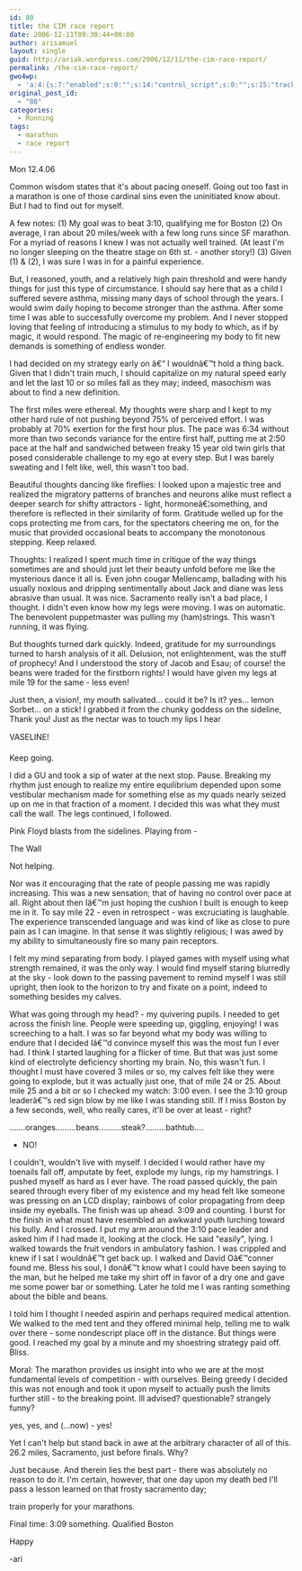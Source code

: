 ```yaml
---
id: 80
title: the CIM race report
date: 2006-12-11T09:30:44+00:00
author: arisamuel
layout: single
guid: http://ariak.wordpress.com/2006/12/11/the-cim-race-report/
permalink: /the-cim-race-report/
gwo4wp:
  - 'a:4:{s:7:"enabled";s:0:"";s:14:"control_script";s:0:"";s:15:"tracking_script";s:0:"";s:17:"conversion_script";s:0:"";}'
original_post_id:
  - "80"
categories:
  - Running
tags:
  - marathon
  - race report
---
```

Mon 12.4.06

Common wisdom states that it's about pacing oneself. Going out too fast in a marathon is one of those cardinal sins even the uninitiated know about.
But I had to find out for myself.<!--more-->

A few notes:
(1) My goal was to beat 3:10, qualifying me for Boston
(2) On average, I ran about 20 miles/week with a few long runs since SF marathon. For a myriad of reasons I knew I was not actually well trained. (At least I'm no longer sleeping on the theatre stage on 6th st. - another story!)
(3) Given (1) & (2), I was sure I was in for a painful experience.

But, I reasoned, youth, and a relatively high pain threshold and were handy things for just this type of circumstance. I should say here that as a child I suffered severe asthma, missing many days of school through the years. I would swim daily hoping to become stronger than the asthma. After some time I was able to successfully overcome my problem. And I never stopped loving that feeling of introducing a stimulus to my body to which, as if by magic, it would respond. The magic of re-engineering my body to fit new demands is something of endless wonder.

I had decided on my strategy early on â€“ I wouldnâ€™t hold a thing back. Given that I didn't train much, I should capitalize on my natural speed early and let the last 10 or so miles fall as they may; indeed, masochism was about to find a new definition.

The first miles were ethereal. My thoughts were sharp and I kept to my other hard rule of not pushing beyond 75% of perceived effort. I was probably at 70% exertion for the first hour plus. The pace was 6:34 without more than two seconds variance for the entire first half, putting me at 2:50 pace at the half and sandwiched between freaky 15 year old twin girls that posed considerable challenge to my ego at every step. But I was barely sweating and I felt like, well, this wasn't too bad.

Beautiful thoughts dancing like fireflies:
I looked upon a majestic tree and realized the migratory patterns of branches and neurons alike must reflect a deeper search for shifty attractors - light, hormoneâ€¦something, and therefore is reflected in their similarity of form.
Gratitude welled up for the cops protecting me from cars, for the spectators cheering me on, for the music that provided occasional beats to accompany the monotonous stepping.
Keep relaxed.

Thoughts:
I realized I spent much time in critique of the way things sometimes are and should just let their beauty unfold before me like the mysterious dance it all is. Even john cougar Mellencamp, ballading with his usually noxious and dripping sentimentally about Jack and diane was less abrasive than usual. It was nice. Sacramento really isn't a bad place, I thought.
I didn't even know how my legs were moving. I was on automatic. The benevolent puppetmaster was pulling my (ham)strings. This wasn't running, it was flying.

But thoughts turned dark quickly. Indeed, gratitude for my surroundings turned to harsh analysis of it all. Delusion, not enlightenment, was the stuff of prophecy! And I understood the story of Jacob and Esau; of course! the beans were traded for the firstborn rights! I would have given my legs at mile 19 for the same - less even!

Just then, a vision!, my mouth salivated... could it be? Is it? yes... lemon Sorbet... on a stick! I grabbed it from the chunky goddess on the sideline, Thank you! Just as the nectar was to touch my lips I hear

VASELINE!

Keep going.

I did a GU and took a sip of water at the next stop. Pause. Breaking my rhythm just enough to realize my entire equilibrium depended upon some vestibular mechanism made for something else as my quads nearly seized up on me in that fraction of a moment. I decided this was what they must call the wall. The legs continued, I followed.

Pink Floyd blasts from the sidelines. Playing from -

The Wall

Not helping.

Nor was it encouraging that the rate of people passing me was rapidly increasing. This was a new sensation; that of having no control over pace at all. Right about then Iâ€™m just hoping the cushion I built is enough to keep me in it.
To say mile 22 - even in retrospect - was excruciating is laughable. The experience transcended language and was kind of like as close to pure pain as I can imagine. In that sense it was slightly religious; I was awed by my ability to simultaneously fire so many pain receptors.

I felt my mind separating from body. I played games with myself using what strength remained, it was the only way. I would find myself staring blurredly at the sky - look down to the passing pavement to remind myself I was still upright, then look to the horizon to try and fixate on a point, indeed to something besides my calves.

What was going through my head? - my quivering pupils.
I needed to get across the finish line. People were speeding up, giggling, enjoying! I was screeching to a halt. I was so far beyond what my body was willing to endure that I decided Iâ€™d convince myself this was the most fun I ever had. I think I started laughing for a flicker of time. But that was just some kind of electrolyte deficiency shorting my brain. No, this wasn't fun.
I thought I must have covered 3 miles or so, my calves felt like they were going to explode, but it was actually just one, that of mile 24 or 25. About mile 25 and a bit or so I checked my watch: 3:00 even. I see the 3:10 group leaderâ€™s red sign blow by me like I was standing still. If I miss Boston by a few seconds, well, who really cares, it'll be over at least - right?

.......oranges.........beans..........steak?.........bathtub....

- NO!

I couldn't, wouldn't live with myself. I decided I would rather have my toenails fall off, amputate by feet, explode my lungs, rip my hamstrings.
I pushed myself as hard as I ever have. The road passed quickly, the pain seared through every fiber of my existence and my head felt like someone was pressing on an LCD display; rainbows of color propagating from deep inside my eyeballs. The finish was up ahead. 3:09 and counting. I burst for the finish in what must have resembled an awkward youth lurching toward his bully. And I crossed. I put my arm around the 3:10 pace leader and asked him if I had made it, looking at the clock. He said "easily", lying. I walked towards the fruit vendors in ambulatory fashion.
I was crippled and knew if I sat I wouldnâ€™t get back up. I walked and David Oâ€™conner found me. Bless his soul, I donâ€™t know what I could have been saying to the man, but he helped me take my shirt off in favor of a dry one and gave me some power bar or something. Later he told me I was ranting something about the bible and beans.

I told him I thought I needed aspirin and perhaps required medical attention. We walked to the med tent and they offered minimal help, telling me to walk over there - some nondescript place off in the distance. But things were good. I reached my goal by a minute and my shoestring strategy paid off.  Bliss.

Moral: The marathon provides us insight into who we are at the most fundamental levels of competition - with ourselves. Being greedy I decided this was not enough and took it upon myself to actually push the limits further still - to the breaking point. Ill advised? questionable? strangely funny?

yes, yes, and (...now) - yes!

Yet I can't help but stand back in awe at the arbitrary character of all of this. 26.2 miles, Sacramento, just before finals. Why?

Just because. And therein lies the best part - there was absolutely no reason to do it. I'm certain, however, that one day  upon my death bed I'll pass a lesson learned on that frosty sacramento day;

train properly for your marathons.

Final time: 3:09 something.
Qualified Boston

Happy

-ari